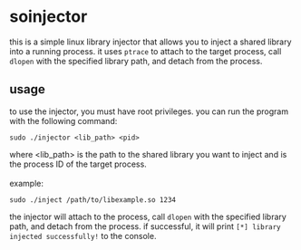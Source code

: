 # soinjector
this is a simple linux library injector that allows you to inject a shared library into a running process. it uses `ptrace` to attach to the target process, call `dlopen` with the specified library path, and detach from the process.

## usage
to use the injector, you must have root privileges. you can run the program with the following command:
```
sudo ./injector <lib_path> <pid>
```
where <lib_path> is the path to the shared library you want to inject and <pid> is the process ID of the target process.<br><br>
example:
```
sudo ./inject /path/to/libexample.so 1234
```
the injector will attach to the process, call `dlopen` with the specified library path, and detach from the process. if successful, it will print `[*] library injected successfully!` to the console.
